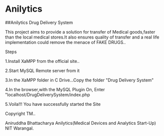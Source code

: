 # Anilytics


##Anilytics Drug Delivery System

This project aims to provide a solution for transfer of Medical goods,faster than the local medical stores.It also ensures quality of transfer and a real life implementation could remove the menace of FAKE DRUGS..



Steps 

1.Install XaMPP from the official site..

2.Start MySQL Remote server from it

3.In the XaMPP folder in C Drive...Copy the folder "Drug Delivery System"

4.In the browser,with the MySQL Plugin On,
Enter "localhost/DrugDeliverySystem/index.php

5.Voila!!! You have successfully started the Site



Copyright TM..

Aniruddha Bhattacharya
Anilytics(Medical Devices and Analytics Start-Up)
NIT Warangal.
